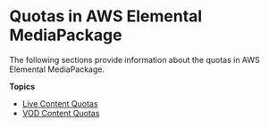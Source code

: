 # Quotas in AWS Elemental MediaPackage<a name="limits"></a>

The following sections provide information about the quotas in AWS Elemental MediaPackage\.

**Topics**
+ [Live Content Quotas](limits-live.md)
+ [VOD Content Quotas](limits-vod.md)